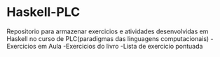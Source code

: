 # Haskell-PLC
Repositorio para armazenar exercicios e atividades desenvolvidas em Haskell no curso de PLC(paradigmas das linguagens computacionais)
-Exercicios em Aula
-Exercicios do livro
-Lista de exercicio pontuada
